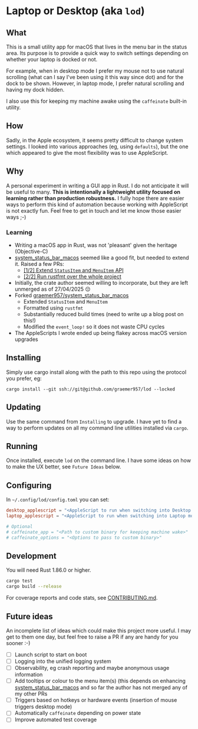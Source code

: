 # Laptop or Desktop (aka `lod`)

## What

This is a small utility app for macOS that lives in the menu bar in the status area. Its purpose is to provide a quick way to switch settings depending on whether your laptop is docked or not.

For example, when in desktop mode I prefer my mouse not to use natural scrolling (what can I say I've been using it this way since dot) and for the dock to be shown. However, in laptop mode, I prefer natural scrolling and having my dock hidden.

I also use this for keeping my machine awake using the `caffeinate` built-in utility.

## How

Sadly, in the Apple ecosystem, it seems pretty difficult to change system settings. I looked into various approaches (eg, using `defaults`), but the one which appeared to give the most flexibility was to use AppleScript.

## Why

A personal experiment in writing a GUI app in Rust. I do not anticipate it will be useful to many. **This is intentionally a lightweight utility focused on learning rather than production robustness.** I fully hope there are easier ways to perform this kind of automation because working with AppleScript is not exactly fun. Feel free to get in touch and let me know those easier ways ;-)

### Learning

- Writing a macOS app in Rust, was not 'pleasant' given the heritage (Objective-C)
- [system_status_bar_macos](https://github.com/amachang/system_status_bar_macos) seemed like a good fit, but needed to extend it. Raised a few PRs:
    - [[1/2] Extend `StatusItem` and `MenuItem` API](https://github.com/amachang/system_status_bar_macos/pull/1)
    - [[2/2] Run rustfmt over the whole project](https://github.com/amachang/system_status_bar_macos/pull/2)
- Initially, the crate author seemed willing to incorporate, but they are left unmerged as of 27/04/2025 😔
- Forked [graemer957/system_status_bar_macos](https://github.com/graemer957/system_status_bar_macos)
    - Extended `StatusItem` and `MenuItem`
    - Formatted using `rustfmt`
    - Substantially reduced build times (need to write up a blog post on this!)
    - Modified the `event_loop!` so it does not waste CPU cycles
- The AppleScripts I wrote ended up being flakey across macOS version upgrades

## Installing

Simply use cargo install along with the path to this repo using the protocol you prefer, eg:

```fish
cargo install --git ssh://git@github.com/graemer957/lod --locked
```

## Updating

Use the same command from `Installing` to upgrade. I have yet to find a way to perform updates on all my command line utilities installed via `cargo`.

## Running

Once installed, execute `lod` on the command line. I have some ideas on how to make the UX better, see `Future Ideas` below.

## Configuring

In `~/.config/lod/config.toml` you can set:
```toml
desktop_applescript = "<AppleScript to run when switching into Desktop mode>"
laptop_applescript = "<AppleScript to run when switching into Laptop mode>"

# Optional
# caffeinate_app = "<Path to custom binary for keeping machine wake>"
# caffeinate_options = "<Options to pass to custom binary>"
```

## Development

You will need Rust 1.86.0 or higher.

```bash
cargo test
cargo build --release
```

For coverage reports and code stats, see [CONTRIBUTING.md](CONTRIBUTING.md).

## Future ideas

An incomplete list of ideas which could make this project more useful. I may get to them one day, but feel free to raise a PR if any are handy for you sooner :-)

- [ ] Launch script to start on boot
- [ ] Logging into the unified logging system
- [ ] Observability, eg crash reporting and maybe anonymous usage information
- [ ] Add tooltips or colour to the menu item(s) (this depends on enhancing [system_status_bar_macos](https://github.com/amachang/system_status_bar_macos)
and so far the author has not merged any of my other PRs
- [ ] Triggers based on hotkeys or hardware events (insertion of mouse triggers desktop mode)
- [ ] Automatically `caffeinate` depending on power state
- [ ] Improve automated test coverage
